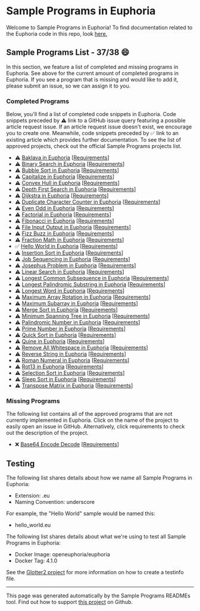# Sample Programs in Euphoria

Welcome to Sample Programs in Euphoria! To find documentation related to the Euphoria code in this repo, look [here.](https://sampleprograms.io/languages/euphoria)

## Sample Programs List - 37/38 :smile:

In this section, we feature a list of completed and missing programs in Euphoria. See above for the current amount of completed programs in Euphoria. If you see a program that is missing and would like to add it, please submit an issue, so we can assign it to you.

### Completed Programs

Below, you'll find a list of completed code snippets in Euphoria. Code snippets preceded by :warning: link to a GitHub issue query featuring a possible article request issue. If an article request issue doesn't exist, we encourage you to create one. Meanwhile, code snippets preceded by :white_check_mark: link to an existing article which provides further documentation. To see the list of approved projects, check out the official Sample Programs projects list.

- :warning: [Baklava in Euphoria](https://github.com//TheRenegadeCoder/sample-programs-website/issues?utf8=%E2%9C%93&q=is%3Aissue+is%3Aopen+baklava+euphoria) [[Requirements](https://sampleprograms.io/projects/baklava)]
- :warning: [Binary Search in Euphoria](https://github.com//TheRenegadeCoder/sample-programs-website/issues?utf8=%E2%9C%93&q=is%3Aissue+is%3Aopen+binary+search+euphoria) [[Requirements](https://sampleprograms.io/projects/binary-search)]
- :warning: [Bubble Sort in Euphoria](https://github.com//TheRenegadeCoder/sample-programs-website/issues?utf8=%E2%9C%93&q=is%3Aissue+is%3Aopen+bubble+sort+euphoria) [[Requirements](https://sampleprograms.io/projects/bubble-sort)]
- :warning: [Capitalize in Euphoria](https://github.com//TheRenegadeCoder/sample-programs-website/issues?utf8=%E2%9C%93&q=is%3Aissue+is%3Aopen+capitalize+euphoria) [[Requirements](https://sampleprograms.io/projects/capitalize)]
- :warning: [Convex Hull in Euphoria](https://github.com//TheRenegadeCoder/sample-programs-website/issues?utf8=%E2%9C%93&q=is%3Aissue+is%3Aopen+convex+hull+euphoria) [[Requirements](https://sampleprograms.io/projects/convex-hull)]
- :warning: [Depth First Search in Euphoria](https://github.com//TheRenegadeCoder/sample-programs-website/issues?utf8=%E2%9C%93&q=is%3Aissue+is%3Aopen+depth+first+search+euphoria) [[Requirements](https://sampleprograms.io/projects/depth-first-search)]
- :warning: [Dijkstra in Euphoria](https://github.com//TheRenegadeCoder/sample-programs-website/issues?utf8=%E2%9C%93&q=is%3Aissue+is%3Aopen+dijkstra+euphoria) [[Requirements](https://sampleprograms.io/projects/dijkstra)]
- :warning: [Duplicate Character Counter in Euphoria](https://github.com//TheRenegadeCoder/sample-programs-website/issues?utf8=%E2%9C%93&q=is%3Aissue+is%3Aopen+duplicate+character+counter+euphoria) [[Requirements](https://sampleprograms.io/projects/duplicate-character-counter)]
- :warning: [Even Odd in Euphoria](https://github.com//TheRenegadeCoder/sample-programs-website/issues?utf8=%E2%9C%93&q=is%3Aissue+is%3Aopen+even+odd+euphoria) [[Requirements](https://sampleprograms.io/projects/even-odd)]
- :warning: [Factorial in Euphoria](https://github.com//TheRenegadeCoder/sample-programs-website/issues?utf8=%E2%9C%93&q=is%3Aissue+is%3Aopen+factorial+euphoria) [[Requirements](https://sampleprograms.io/projects/factorial)]
- :warning: [Fibonacci in Euphoria](https://github.com//TheRenegadeCoder/sample-programs-website/issues?utf8=%E2%9C%93&q=is%3Aissue+is%3Aopen+fibonacci+euphoria) [[Requirements](https://sampleprograms.io/projects/fibonacci)]
- :warning: [File Input Output in Euphoria](https://github.com//TheRenegadeCoder/sample-programs-website/issues?utf8=%E2%9C%93&q=is%3Aissue+is%3Aopen+file+input+output+euphoria) [[Requirements](https://sampleprograms.io/projects/file-input-output)]
- :warning: [Fizz Buzz in Euphoria](https://github.com//TheRenegadeCoder/sample-programs-website/issues?utf8=%E2%9C%93&q=is%3Aissue+is%3Aopen+fizz+buzz+euphoria) [[Requirements](https://sampleprograms.io/projects/fizz-buzz)]
- :warning: [Fraction Math in Euphoria](https://github.com//TheRenegadeCoder/sample-programs-website/issues?utf8=%E2%9C%93&q=is%3Aissue+is%3Aopen+fraction+math+euphoria) [[Requirements](https://sampleprograms.io/projects/fraction-math)]
- :white_check_mark: [Hello World in Euphoria](https://sampleprograms.io/projects/hello-world/euphoria) [[Requirements](https://sampleprograms.io/projects/hello-world)]
- :warning: [Insertion Sort in Euphoria](https://github.com//TheRenegadeCoder/sample-programs-website/issues?utf8=%E2%9C%93&q=is%3Aissue+is%3Aopen+insertion+sort+euphoria) [[Requirements](https://sampleprograms.io/projects/insertion-sort)]
- :warning: [Job Sequencing in Euphoria](https://github.com//TheRenegadeCoder/sample-programs-website/issues?utf8=%E2%9C%93&q=is%3Aissue+is%3Aopen+job+sequencing+euphoria) [[Requirements](https://sampleprograms.io/projects/job-sequencing)]
- :warning: [Josephus Problem in Euphoria](https://github.com//TheRenegadeCoder/sample-programs-website/issues?utf8=%E2%9C%93&q=is%3Aissue+is%3Aopen+josephus+problem+euphoria) [[Requirements](https://sampleprograms.io/projects/josephus-problem)]
- :warning: [Linear Search in Euphoria](https://github.com//TheRenegadeCoder/sample-programs-website/issues?utf8=%E2%9C%93&q=is%3Aissue+is%3Aopen+linear+search+euphoria) [[Requirements](https://sampleprograms.io/projects/linear-search)]
- :warning: [Longest Common Subsequence in Euphoria](https://github.com//TheRenegadeCoder/sample-programs-website/issues?utf8=%E2%9C%93&q=is%3Aissue+is%3Aopen+longest+common+subsequence+euphoria) [[Requirements](https://sampleprograms.io/projects/longest-common-subsequence)]
- :warning: [Longest Palindromic Substring in Euphoria](https://github.com//TheRenegadeCoder/sample-programs-website/issues?utf8=%E2%9C%93&q=is%3Aissue+is%3Aopen+longest+palindromic+substring+euphoria) [[Requirements](https://sampleprograms.io/projects/longest-palindromic-substring)]
- :warning: [Longest Word in Euphoria](https://github.com//TheRenegadeCoder/sample-programs-website/issues?utf8=%E2%9C%93&q=is%3Aissue+is%3Aopen+longest+word+euphoria) [[Requirements](https://sampleprograms.io/projects/longest-word)]
- :warning: [Maximum Array Rotation in Euphoria](https://github.com//TheRenegadeCoder/sample-programs-website/issues?utf8=%E2%9C%93&q=is%3Aissue+is%3Aopen+maximum+array+rotation+euphoria) [[Requirements](https://sampleprograms.io/projects/maximum-array-rotation)]
- :warning: [Maximum Subarray in Euphoria](https://github.com//TheRenegadeCoder/sample-programs-website/issues?utf8=%E2%9C%93&q=is%3Aissue+is%3Aopen+maximum+subarray+euphoria) [[Requirements](https://sampleprograms.io/projects/maximum-subarray)]
- :warning: [Merge Sort in Euphoria](https://github.com//TheRenegadeCoder/sample-programs-website/issues?utf8=%E2%9C%93&q=is%3Aissue+is%3Aopen+merge+sort+euphoria) [[Requirements](https://sampleprograms.io/projects/merge-sort)]
- :warning: [Minimum Spanning Tree in Euphoria](https://github.com//TheRenegadeCoder/sample-programs-website/issues?utf8=%E2%9C%93&q=is%3Aissue+is%3Aopen+minimum+spanning+tree+euphoria) [[Requirements](https://sampleprograms.io/projects/minimum-spanning-tree)]
- :warning: [Palindromic Number in Euphoria](https://github.com//TheRenegadeCoder/sample-programs-website/issues?utf8=%E2%9C%93&q=is%3Aissue+is%3Aopen+palindromic+number+euphoria) [[Requirements](https://sampleprograms.io/projects/palindromic-number)]
- :warning: [Prime Number in Euphoria](https://github.com//TheRenegadeCoder/sample-programs-website/issues?utf8=%E2%9C%93&q=is%3Aissue+is%3Aopen+prime+number+euphoria) [[Requirements](https://sampleprograms.io/projects/prime-number)]
- :warning: [Quick Sort in Euphoria](https://github.com//TheRenegadeCoder/sample-programs-website/issues?utf8=%E2%9C%93&q=is%3Aissue+is%3Aopen+quick+sort+euphoria) [[Requirements](https://sampleprograms.io/projects/quick-sort)]
- :warning: [Quine in Euphoria](https://github.com//TheRenegadeCoder/sample-programs-website/issues?utf8=%E2%9C%93&q=is%3Aissue+is%3Aopen+quine+euphoria) [[Requirements](https://sampleprograms.io/projects/quine)]
- :warning: [Remove All Whitespace in Euphoria](https://github.com//TheRenegadeCoder/sample-programs-website/issues?utf8=%E2%9C%93&q=is%3Aissue+is%3Aopen+remove+all+whitespace+euphoria) [[Requirements](https://sampleprograms.io/projects/remove-all-whitespace)]
- :warning: [Reverse String in Euphoria](https://github.com//TheRenegadeCoder/sample-programs-website/issues?utf8=%E2%9C%93&q=is%3Aissue+is%3Aopen+reverse+string+euphoria) [[Requirements](https://sampleprograms.io/projects/reverse-string)]
- :warning: [Roman Numeral in Euphoria](https://github.com//TheRenegadeCoder/sample-programs-website/issues?utf8=%E2%9C%93&q=is%3Aissue+is%3Aopen+roman+numeral+euphoria) [[Requirements](https://sampleprograms.io/projects/roman-numeral)]
- :warning: [Rot13 in Euphoria](https://github.com//TheRenegadeCoder/sample-programs-website/issues?utf8=%E2%9C%93&q=is%3Aissue+is%3Aopen+rot13+euphoria) [[Requirements](https://sampleprograms.io/projects/rot13)]
- :warning: [Selection Sort in Euphoria](https://github.com//TheRenegadeCoder/sample-programs-website/issues?utf8=%E2%9C%93&q=is%3Aissue+is%3Aopen+selection+sort+euphoria) [[Requirements](https://sampleprograms.io/projects/selection-sort)]
- :warning: [Sleep Sort in Euphoria](https://github.com//TheRenegadeCoder/sample-programs-website/issues?utf8=%E2%9C%93&q=is%3Aissue+is%3Aopen+sleep+sort+euphoria) [[Requirements](https://sampleprograms.io/projects/sleep-sort)]
- :warning: [Transpose Matrix in Euphoria](https://github.com//TheRenegadeCoder/sample-programs-website/issues?utf8=%E2%9C%93&q=is%3Aissue+is%3Aopen+transpose+matrix+euphoria) [[Requirements](https://sampleprograms.io/projects/transpose-matrix)]

### Missing Programs

The following list contains all of the approved programs that are not currently implemented in Euphoria. Click on the name of the project to easily open an issue in GitHub. Alternatively, click requirements to check out the description of the project.

- :x: [Base64 Encode Decode](https://github.com/TheRenegadeCoder/sample-programs/issues/new?assignees=&labels=enhancement,base64+encode+decode&template=code-snippet-request.md&title=Add+Base64+Encode+Decode+in+Euphoria) [[Requirements](https://sampleprograms.io/projects/base64-encode-decode)]

## Testing

The following list shares details about how we name all Sample Programs in Euphoria:

- Extension: .eu
- Naming Convention: underscore

For example, the "Hello World" sample would be named this:

- hello_world.eu

The following list shares details about what we're using to test all Sample Programs in Euphoria:

- Docker Image: openeuphoria/euphoria
- Docker Tag: 4.1.0

See the [Glotter2 project](https://github.com/rzuckerm/glotter2) for more information on how to create a testinfo file.

***

This page was generated automatically by the Sample Programs READMEs tool. Find out how to support [this project](https://github.com/TheRenegadeCoder/sample-programs-readmes) on Github.
